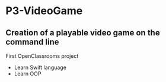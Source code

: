 # P3-VideoGame
## Creation of a playable video game on the command line

First OpenClassrooms project

* Learn Swift language
* Learn OOP
